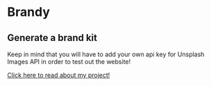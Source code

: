 # Brandy
## Generate a brand kit

Keep in mind that you will have to add your own api key for Unsplash Images API in order to test out the website!

[Click here to read about my project!](https://dev.to/ciaracloud/cats-and-apis-3h8o)
